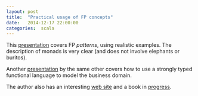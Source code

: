 ```yaml
---
layout: post
title:  "Practical usage of FP concepts"
date:   2014-12-17 22:00:00
categories:  scala 
---
```

This [presentation](http://www.slideshare.net/ScottWlaschin/fp-patterns-ndc-london2014) covers FP _patterns_, using
realistic examples. The description of monads is very clear (and does not involve elephants or buritos).

Another [presentation](http://www.slideshare.net/ScottWlaschin/domain-driven-design-with-the-f-type-system-functional-londoners-2014) by the same other covers how to use a strongly typed functional language to model the business domain.

The author also has an interesting [web site](http://fsharpforfunandprofit.com/) and a book in [progress](https://leanpub.com/understandingfunctionalprogramming).








